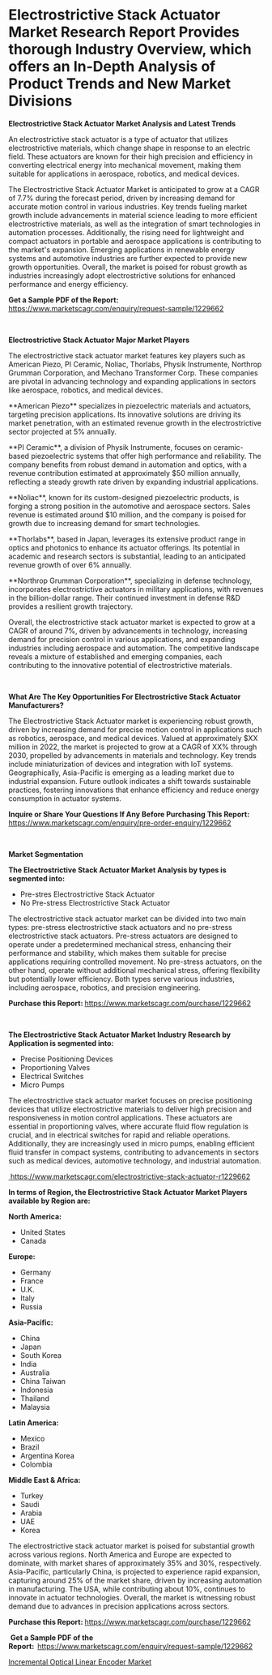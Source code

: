 <p><h1>Electrostrictive Stack Actuator Market Research Report Provides thorough Industry Overview, which offers an In-Depth Analysis of Product Trends and New Market Divisions</h1></p><p><strong>Electrostrictive Stack Actuator Market Analysis and Latest Trends</strong></p>
<p><p>An electrostrictive stack actuator is a type of actuator that utilizes electrostrictive materials, which change shape in response to an electric field. These actuators are known for their high precision and efficiency in converting electrical energy into mechanical movement, making them suitable for applications in aerospace, robotics, and medical devices. </p><p>The Electrostrictive Stack Actuator Market is anticipated to grow at a CAGR of 7.7% during the forecast period, driven by increasing demand for accurate motion control in various industries. Key trends fueling market growth include advancements in material science leading to more efficient electrostrictive materials, as well as the integration of smart technologies in automation processes. Additionally, the rising need for lightweight and compact actuators in portable and aerospace applications is contributing to the market's expansion. Emerging applications in renewable energy systems and automotive industries are further expected to provide new growth opportunities. Overall, the market is poised for robust growth as industries increasingly adopt electrostrictive solutions for enhanced performance and energy efficiency.</p></p>
<p><strong>Get a Sample PDF of the Report:&nbsp;</strong> <a href="https://www.marketscagr.com/enquiry/request-sample/1229662?utm_campaign=3506&utm_medium=2&utm_source=Github&utm_content=ia&utm_term=06042025&utm_id=electrostrictive-stack-actuator">https://www.marketscagr.com/enquiry/request-sample/1229662</a></p>
<p>&nbsp;</p>
<p><strong>Electrostrictive Stack Actuator Major Market Players</strong></p>
<p><p>The electrostrictive stack actuator market features key players such as American Piezo, PI Ceramic, Noliac, Thorlabs, Physik Instrumente, Northrop Grumman Corporation, and Mechano Transformer Corp. These companies are pivotal in advancing technology and expanding applications in sectors like aerospace, robotics, and medical devices.</p><p>**American Piezo** specializes in piezoelectric materials and actuators, targeting precision applications. Its innovative solutions are driving its market penetration, with an estimated revenue growth in the electrostrictive sector projected at 5% annually.</p><p>**PI Ceramic**, a division of Physik Instrumente, focuses on ceramic-based piezoelectric systems that offer high performance and reliability. The company benefits from robust demand in automation and optics, with a revenue contribution estimated at approximately $50 million annually, reflecting a steady growth rate driven by expanding industrial applications.</p><p>**Noliac**, known for its custom-designed piezoelectric products, is forging a strong position in the automotive and aerospace sectors. Sales revenue is estimated around $10 million, and the company is poised for growth due to increasing demand for smart technologies.</p><p>**Thorlabs**, based in Japan, leverages its extensive product range in optics and photonics to enhance its actuator offerings. Its potential in academic and research sectors is substantial, leading to an anticipated revenue growth of over 6% annually.</p><p>**Northrop Grumman Corporation**, specializing in defense technology, incorporates electrostrictive actuators in military applications, with revenues in the billion-dollar range. Their continued investment in defense R&D provides a resilient growth trajectory.</p><p>Overall, the electrostrictive stack actuator market is expected to grow at a CAGR of around 7%, driven by advancements in technology, increasing demand for precision control in various applications, and expanding industries including aerospace and automation. The competitive landscape reveals a mixture of established and emerging companies, each contributing to the innovative potential of electrostrictive materials.</p></p>
<p>&nbsp;</p>
<p><strong>What Are The Key Opportunities For Electrostrictive Stack Actuator Manufacturers?</strong></p>
<p><p>The Electrostrictive Stack Actuator market is experiencing robust growth, driven by increasing demand for precise motion control in applications such as robotics, aerospace, and medical devices. Valued at approximately $XX million in 2022, the market is projected to grow at a CAGR of XX% through 2030, propelled by advancements in materials and technology. Key trends include miniaturization of devices and integration with IoT systems. Geographically, Asia-Pacific is emerging as a leading market due to industrial expansion. Future outlook indicates a shift towards sustainable practices, fostering innovations that enhance efficiency and reduce energy consumption in actuator systems.</p></p>
<p><strong>Inquire or Share Your Questions If Any Before Purchasing This Report:</strong> <a href="https://www.marketscagr.com/enquiry/pre-order-enquiry/1229662?utm_campaign=3506&utm_medium=2&utm_source=Github&utm_content=ia&utm_term=06042025&utm_id=electrostrictive-stack-actuator">https://www.marketscagr.com/enquiry/pre-order-enquiry/1229662</a></p>
<p>&nbsp;</p>
<p><strong>Market Segmentation</strong></p>
<p><strong>The Electrostrictive Stack Actuator Market Analysis by types is segmented into:</strong></p>
<p><ul><li>Pre-stres Electrostrictive Stack Actuator</li><li>No Pre-stress Electrostrictive Stack Actuator</li></ul></p>
<p><p>The electrostrictive stack actuator market can be divided into two main types: pre-stress electrostrictive stack actuators and no pre-stress electrostrictive stack actuators. Pre-stress actuators are designed to operate under a predetermined mechanical stress, enhancing their performance and stability, which makes them suitable for precise applications requiring controlled movement. No pre-stress actuators, on the other hand, operate without additional mechanical stress, offering flexibility but potentially lower efficiency. Both types serve various industries, including aerospace, robotics, and precision engineering.</p></p>
<p><strong>Purchase this Report:&nbsp;</strong><a href="https://www.marketscagr.com/purchase/1229662?utm_campaign=3506&utm_medium=2&utm_source=Github&utm_content=ia&utm_term=06042025&utm_id=electrostrictive-stack-actuator">https://www.marketscagr.com/purchase/1229662</a></p>
<p>&nbsp;</p>
<p><strong>The Electrostrictive Stack Actuator Market Industry Research by Application is segmented into:</strong></p>
<p><ul><li>Precise Positioning Devices</li><li>Proportioning Valves</li><li>Electrical Switches</li><li>Micro Pumps</li></ul></p>
<p><p>The electrostrictive stack actuator market focuses on precise positioning devices that utilize electrostrictive materials to deliver high precision and responsiveness in motion control applications. These actuators are essential in proportioning valves, where accurate fluid flow regulation is crucial, and in electrical switches for rapid and reliable operations. Additionally, they are increasingly used in micro pumps, enabling efficient fluid transfer in compact systems, contributing to advancements in sectors such as medical devices, automotive technology, and industrial automation.</p></p>
<p><a href="https://www.marketscagr.com/electrostrictive-stack-actuator-r1229662?utm_campaign=3506&utm_medium=2&utm_source=Github&utm_content=ia&utm_term=06042025&utm_id=electrostrictive-stack-actuator">&nbsp;https://www.marketscagr.com/electrostrictive-stack-actuator-r1229662</a></p>
<p><strong>In terms of Region, the Electrostrictive Stack Actuator Market Players available by Region are:</strong></p>
<p>
    <p> <strong> North America: </strong>
        <ul>
            <li>United States</li>
            <li>Canada</li>
        </ul>
        </p> 
    <p> <strong> Europe: </strong>
        <ul>
            <li>Germany</li>
            <li>France</li>
            <li>U.K.</li>
            <li>Italy</li>
            <li>Russia</li>
        </ul>
        </p> 
    <p> <strong> Asia-Pacific: </strong>
        <ul>
            <li>China</li>
            <li>Japan</li>
            <li>South Korea</li>
            <li>India</li>
            <li>Australia</li>
            <li>China Taiwan</li>
            <li>Indonesia</li>
            <li>Thailand</li>
            <li>Malaysia</li>
        </ul>
        </p> 
    <p> <strong> Latin America: </strong>
        <ul>
            <li>Mexico</li>
            <li>Brazil</li>
            <li>Argentina Korea</li>
            <li>Colombia</li>
        </ul>
        </p> 
    <p> <strong> Middle East & Africa: </strong>
        <ul>
            <li>Turkey</li>
            <li>Saudi</li>
            <li>Arabia</li>
            <li>UAE</li>
            <li>Korea</li>
        </ul>
    </p>
    </p>
<p><p>The electrostrictive stack actuator market is poised for substantial growth across various regions. North America and Europe are expected to dominate, with market shares of approximately 35% and 30%, respectively. Asia-Pacific, particularly China, is projected to experience rapid expansion, capturing around 25% of the market share, driven by increasing automation in manufacturing. The USA, while contributing about 10%, continues to innovate in actuator technologies. Overall, the market is witnessing robust demand due to advances in precision applications across sectors.</p></p>
<p><strong>Purchase this Report: </strong><a href="https://www.marketscagr.com/purchase/1229662?utm_campaign=3506&utm_medium=2&utm_source=Github&utm_content=ia&utm_term=06042025&utm_id=electrostrictive-stack-actuator">https://www.marketscagr.com/purchase/1229662</a></p>
<p>&nbsp;<strong>Get a Sample PDF of the Report:&nbsp;&nbsp;</strong><a href="https://www.marketscagr.com/enquiry/request-sample/1229662?utm_campaign=3506&utm_medium=2&utm_source=Github&utm_content=ia&utm_term=06042025&utm_id=electrostrictive-stack-actuator">https://www.marketscagr.com/enquiry/request-sample/1229662</a></p>
<p><strong></strong></p>
<p><p><a href="https://github.com/abidomamen/Market-Research-Report-List-1/blob/main/incremental-optical-linear-encoder-market.md?utm_campaign=3506&utm_medium=2&utm_source=Github&utm_content=ia&utm_term=06042025&utm_id=electrostrictive-stack-actuator">Incremental Optical Linear Encoder Market</a></p></p>